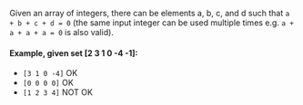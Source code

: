 Given an array of integers, there can be elements a, b, c, and d such that `a + b + c + d = 0` (the same input integer can be used multiple times e.g. `a + a + a + a = 0` is also valid).


#### Example, given set [2 3 1 0 -4 -1]:

* `[3 1 0 -4]` OK
* `[0 0 0 0]` OK
* `[1 2 3 4]` NOT OK
